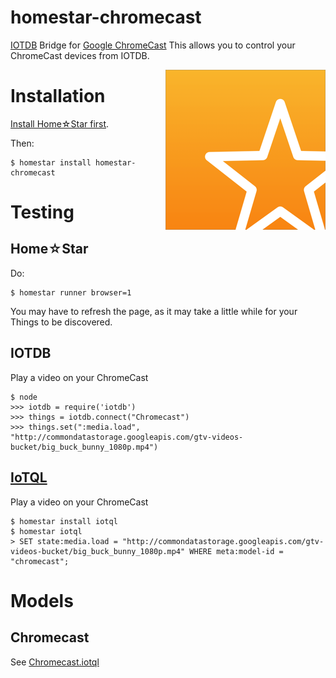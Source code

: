# homestar-chromecast
[IOTDB](https://github.com/dpjanes/node-iotdb) Bridge for [Google ChromeCast](https://www.google.com/intl/en_ca/chromecast/?utm_source=chromecast.com)
This allows you to control your ChromeCast devices from IOTDB.

<img src="https://raw.githubusercontent.com/dpjanes/iotdb-homestar/master/docs/HomeStar.png" align="right" />


# Installation

[Install Home☆Star first](https://homestar.io/about/install).

Then:

    $ homestar install homestar-chromecast

# Testing
## Home☆Star

Do:

	$ homestar runner browser=1
	
You may have to refresh the page, as it may take a little while for your Things to be discovered.

## IOTDB

Play a video on your ChromeCast

	$ node
	>>> iotdb = require('iotdb')
	>>> things = iotdb.connect("Chromecast")
	>>> things.set(":media.load", "http://commondatastorage.googleapis.com/gtv-videos-bucket/big_buck_bunny_1080p.mp4")
	
## [IoTQL](https://github.com/dpjanes/iotdb-iotql)

Play a video on your ChromeCast

	$ homestar install iotql
	$ homestar iotql
	> SET state:media.load = "http://commondatastorage.googleapis.com/gtv-videos-bucket/big_buck_bunny_1080p.mp4" WHERE meta:model-id = "chromecast";
	

# Models
## Chromecast

See [Chromecast.iotql](https://github.com/dpjanes/homestar-chromecast/blob/master/models/Chromecast.iotql)

